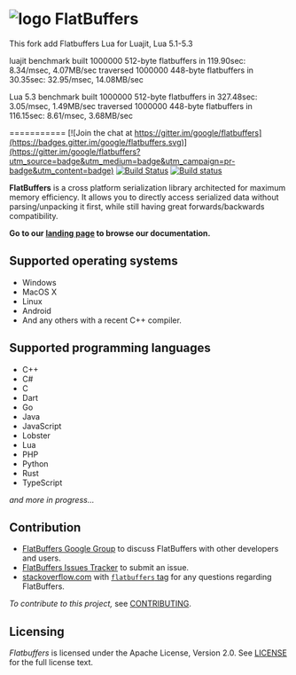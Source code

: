![logo](http://google.github.io/flatbuffers/fpl_logo_small.png) FlatBuffers
===========
This fork add Flatbuffers Lua for Luajit, Lua 5.1-5.3

luajit benchmark
built 1000000 512-byte flatbuffers in 119.90sec: 8.34/msec, 4.07MB/sec
traversed 1000000 448-byte flatbuffers in 30.35sec: 32.95/msec, 14.08MB/sec

Lua 5.3 benchmark
built 1000000 512-byte flatbuffers in 327.48sec: 3.05/msec, 1.49MB/sec
traversed 1000000 448-byte flatbuffers in 116.15sec: 8.61/msec, 3.68MB/sec

===========
[![Join the chat at https://gitter.im/google/flatbuffers](https://badges.gitter.im/google/flatbuffers.svg)](https://gitter.im/google/flatbuffers?utm_source=badge&utm_medium=badge&utm_campaign=pr-badge&utm_content=badge)
[![Build Status](https://travis-ci.org/google/flatbuffers.svg?branch=master)](https://travis-ci.org/google/flatbuffers) [![Build status](https://ci.appveyor.com/api/projects/status/yg5idd2fnusv1n10?svg=true)](https://ci.appveyor.com/project/gwvo/flatbuffers)

**FlatBuffers** is a cross platform serialization library architected for
maximum memory efficiency. It allows you to directly access serialized data without parsing/unpacking it first, while still having great forwards/backwards compatibility.

**Go to our [landing page][] to browse our documentation.**

## Supported operating systems
* Windows
* MacOS X
* Linux
* Android
* And any others with a recent C++ compiler.

## Supported programming languages
* C++
* C#
* C
* Dart
* Go
* Java
* JavaScript
* Lobster
* Lua
* PHP
* Python
* Rust
* TypeScript

*and more in progress...*

## Contribution
* [FlatBuffers Google Group][] to discuss FlatBuffers with other developers and users.
* [FlatBuffers Issues Tracker][] to submit an issue.
* [stackoverflow.com][] with [`flatbuffers` tag][] for any questions regarding FlatBuffers.

*To contribute to this project,* see [CONTRIBUTING][].

## Licensing
*Flatbuffers* is licensed under the Apache License, Version 2.0. See [LICENSE][] for the full license text.

<br>

   [CONTRIBUTING]: http://github.com/google/flatbuffers/blob/master/CONTRIBUTING.md
   [`flatbuffers` tag]: https://stackoverflow.com/questions/tagged/flatbuffers
   [FlatBuffers Google Group]: https://groups.google.com/forum/#!forum/flatbuffers
   [FlatBuffers Issues Tracker]: http://github.com/google/flatbuffers/issues
   [stackoverflow.com]: http://stackoverflow.com/search?q=flatbuffers
   [landing page]: https://google.github.io/flatbuffers
   [LICENSE]: https://github.com/google/flatbuffers/blob/master/LICENSE.txt
